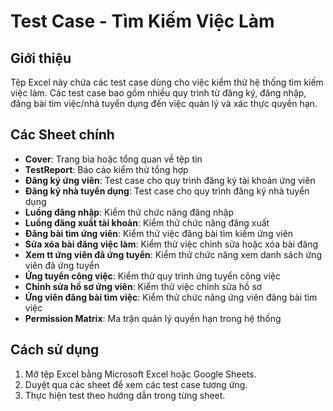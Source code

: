 # Test Case - Tìm Kiếm Việc Làm

## Giới thiệu
Tệp Excel này chứa các test case dùng cho việc kiểm thử hệ thống tìm kiếm việc làm. Các test case bao gồm nhiều quy trình từ đăng ký, đăng nhập, đăng bài tìm việc/nhà tuyển dụng đến việc quản lý và xác thực quyền hạn.

## Các Sheet chính

- **Cover**: Trang bìa hoặc tổng quan về tệp tin
- **TestReport**: Báo cáo kiểm thử tổng hợp
- **Đăng ký ứng viên**: Test case cho quy trình đăng ký tài khoản ứng viên
- **Đăng ký nhà tuyển dụng**: Test case cho quy trình đăng ký nhà tuyển dụng
- **Luồng đăng nhập**: Kiểm thử chức năng đăng nhập
- **Luồng đăng xuất tài khoản**: Kiểm thử chức năng đăng xuất
- **Đăng bài tìm ứng viên**: Kiểm thử việc đăng bài tìm kiếm ứng viên
- **Sửa xóa bài đăng việc làm**: Kiểm thử việc chỉnh sửa hoặc xóa bài đăng
- **Xem tt ứng viên đã ứng tuyển**: Kiểm thử chức năng xem danh sách ứng viên đã ứng tuyển
- **Ứng tuyển công việc**: Kiểm thử quy trình ứng tuyển công việc
- **Chỉnh sửa hồ sơ ứng viên**: Kiểm thử việc chỉnh sửa hồ sơ
- **Ứng viên đăng bài tìm việc**: Kiểm thử chức năng ứng viên đăng bài tìm việc
- **Permission Matrix**: Ma trận quản lý quyền hạn trong hệ thống

## Cách sử dụng
1. Mở tệp Excel bằng Microsoft Excel hoặc Google Sheets.
2. Duyệt qua các sheet để xem các test case tương ứng.
3. Thực hiện test theo hướng dẫn trong từng sheet.



